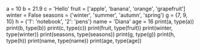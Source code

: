 a = 10
b = 21.9
c = 'Hello'
fruit = ['apple', 'banana', 'orange', 'grapefruit']
winter = False
seasons = ('winter', 'summer', 'autumn', 'spring')
g = {7, 9, 10}
h = {'1': 'notebook', '2': 'pens'}
name = 'Diana'
age = 16
print(a, type(a))
print(b, type(b))
print(c, type(c))
print(fruit, type(fruit))
print(winter, type(winter))
print(seasons, type(seasons))
print(g, type(g))
print(h, type(h))
print(name, type(name))
print(age, type(age))
